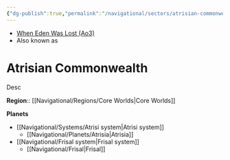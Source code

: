 ```yaml
---
{"dg-publish":true,"permalink":"/navigational/sectors/atrisian-commonwealth/","tags":["map","sector","unfinished","gijurun"]}
---
```


- [When Eden Was Lost (Ao3)](https://archiveofourown.org/works/19334440/chapters/45992584)
- Also known as 
# Atrisian Commonwealth
Desc

**Region**::  [[Navigational/Regions/Core Worlds\|Core Worlds]]

**Planets**
- [[Navigational/Systems/Atrisi system\|Atrisi system]]
	- [[Navigational/Planets/Atrisia\|Atrisia]]
- [[Navigational/Frisal system\|Frisal system]]
	- [[Navigational/Frisal\|Frisal]]

